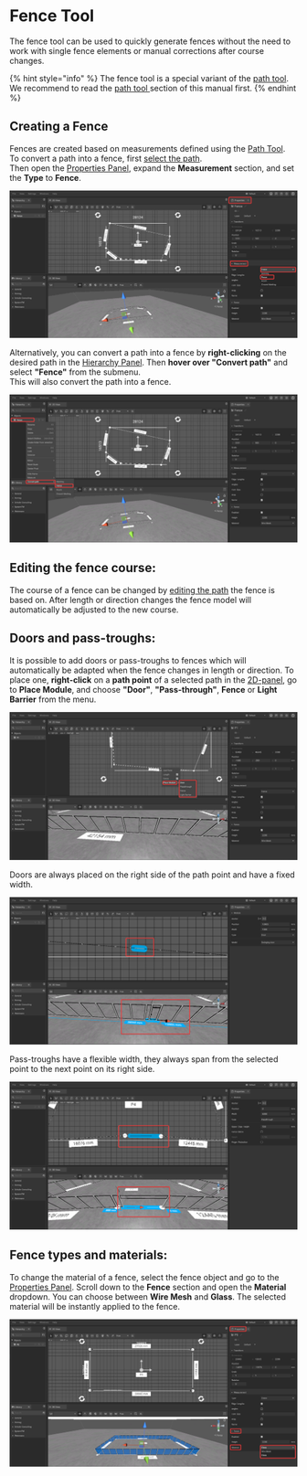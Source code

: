 # Fence Tool

The fence tool can be used to quickly generate fences without the need to work with single fence elements or manual corrections after course changes.

{% hint style="info" %}
The fence tool is a special variant of the [path tool](path-tool.md). We recommend to read the [path tool ](path-tool.md)section of this manual first.
{% endhint %}

## Creating a Fence

Fences are created based on measurements defined using the [Path Tool](path-tool.md).  
To convert a path into a fence, first [select the path](path-tool.md#path-selection-and-editing).  
Then open the [Properties Panel](../user-interface/the-properties-panel.md), expand the **Measurement** section, and set the **Type** to **Fence**.

![](../../../.gitbook/assets/iVP_Planning_AdvancedTools_FenceTool_PropertiesPanel.png)

Alternatively, you can convert a path into a fence by **right-clicking** on the desired path in the [Hierarchy Panel](../user-interface/hierarchy-panel.md). Then **hover over "Convert path"** and select **"Fence"** from the submenu.  
This will also convert the path into a fence.

![](../../../.gitbook/assets/iVP_Planning_AdvancedTools_FenceTool_HierarchyPanel.png)

## Editing the fence course:

The course of a fence can be changed by [editing the path](path-tool.md#path-selection-and-editing) the fence is based on. After length or direction changes the fence model will automatically be adjusted to the new course.

## Doors and pass-troughs:

It is possible to add doors or pass-troughs to fences which will automatically be adapted when the fence changes in length or direction. To place one, **right-click** on a **path point** of a selected path in the [2D-panel](../user-interface/the-2d-view.md), go to **Place Module**, and choose **"Door"**, **"Pass-through"**, **Fence** or **Light Barrier** from the menu.

![](../../../.gitbook/assets/iVP_Planning_AdvancedTools_FenceTool_2DPanel_Module.png)

Doors are always placed on the right side of the path point and have a fixed width.

![](../../../.gitbook/assets/iVP_Planning_AdvancedTools_FenceTool_ModulDoor.png)

Pass-troughs have a flexible width, they always span from the selected point to the next point on its right side.

![](../../../.gitbook/assets/iVP_Planning_AdvancedTools_FenceTool_ModulPassthrough.png)

## Fence types and materials:

To change the material of a fence, select the fence object and go to the [Properties Panel](../user-interface/the-properties-panel.md). Scroll down to the **Fence** section and open the **Material** dropdown. You can choose between **Wire Mesh** and **Glass**. The selected material will be instantly applied to the fence.

![](../../../.gitbook/assets/iVP_Planning_AdvancedTools_FenceTool_MaterialGlass.png)


